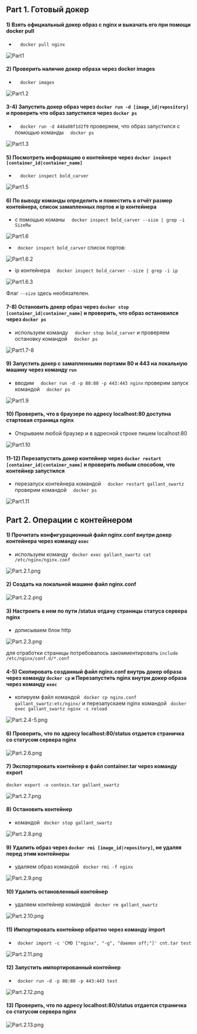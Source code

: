 ## Part 1. Готовый докер  
#### 1) Взять официальный докер образ с nginx и выкачать его при помощи docker pull  
* `  docker pull nginx`  

![Part1](scr/P1.1.png)  

#### 2) Проверить наличие докер образа через docker images  
* `  docker images`  

![Part1.2](scr/P1.2.png)  

#### 3-4) Запустить докер образ через `docker run -d [image_id|repository]` и проверить что образ запустился через `docker ps`  
* `  docker run -d 448a08f1d2f9` проверяем, что образ запустился с помощью команды `  docker ps`  

![Part1.3](scr/P1.3.png)  

#### 5) Посмотреть информацию о контейнере через `docker inspect [container_id|container_name]`  
* `  docker inspect bold_carver`  

![Part1.5](scr/P1.5.png)  

#### 6) По выводу команды определить и поместить в отчёт размер контейнера, список замапленных портов и ip контейнера  
* с помощью команы `  docker inspect bold_carver --size | grep -i SizeRw`  

![Part1.6](scr/P1.6.png)  


*  ` docker inspect bold_carver` список портов: 

![Part1.6.2](scr/P1.6.2.png)  


*  ip контейнера `  docker inspect bold_carver --size | grep -i ip`  

![Part1.6.3](scr/P1.6.3.png)  

Флаг `--size` здесь необязателен.

#### 7-8) Остановить докер образ через `docker stop [container_id|container_name]` и проверить, что образ остановился через `docker ps`  
* используем команду `  docker stop bold_carver` и проверяем остановку командой `  docker ps`  

![Part1.7-8](scr/P1.7.png)  

#### 9) Запустить докер с замапленными портами 80 и 443 на локальную машину через команду `run`  
* вводим `  docker run -d -p 80:80 -p 443:443 nginx`  проверим запуск командой `  docker ps`  

![Part1.9](scr/P1.9.png)  

#### 10) Проверить, что в браузере по адресу localhost:80 доступна стартовая страница nginx  
* Открываем любой браузер и в адресной строке пишем localhost:80  

![Part1.10](scr/P1.10.png)  

#### 11-12) Перезапустить докер контейнер через `docker restart [container_id|container_name]` и проверить любым способом, что контейнер запустился  
* перезапуск контейнера командой `  docker restart gallant_swartz` проверим  командой `  docker ps`  

![Part1.11](scr/P1.11.png)  

## Part 2. Операции с контейнером  
#### 1) Прочитать конфигурационный файл nginx.conf внутри докер контейнера через команду `exec`  
* используем команду ` docker exec gallant_swartz cat /etc/nginx/nginx.conf`  

![Part.2.1.png](scr/P2.1.png)  

#### 2) Создать на локальной машине файл nginx.conf  

![Part.2.2.png](scr/P2.2.png)  

#### 3) Настроить в нем по пути /status отдачу страницы статуса сервера nginx  
* дописываем блок http  

![Part.2.3.png](scr/P2.3.png)  

 для отработки страницы потребовалось закомментировать 
 `include /etc/nginx/conf.d/*.conf`   

#### 4-5) Скопировать созданный файл nginx.conf внутрь докер образа через команду `docker cp` и Перезапустить nginx внутри докер образа через команду `exec`  
* копируем файл командой ` docker cp nginx.conf gallant_swartz:etc/nginx/` и перезапускаем nginx командой ` docker exec gallant_swartz nginx -s reload`  

![Part.2.4-5.png](scr/P2.4.png)  

#### 6) Проверить, что по адресу localhost:80/status отдается страничка со статусом сервера nginx    

![Part.2.6.png](scr/P2.6.png)  

#### 7) Экспортировать контейнер в файл container.tar через команду export  
` docker export -o contein.tar gallant_swartz  `

![Part.2.7.png](scr/P2.7.png)  

#### 8) Остановить контейнер  
* командой ` docker stop gallant_swartz`  

![Part.2.8.png](scr/P2.8.png)  

#### 9) Удалить образ через `docker rmi [image_id|repository]`, не удаляя перед этим контейнеры  
* удаляем образ командой ` docker rmi -f nginx`  

![Part.2.9.png](scr/P2.9.png)  

#### 10) Удалить остановленный контейнер  
* удаляем контейнер командой ` docker rm gallant_swartz`  

![Part.2.10.png](scr/P2.10.png)  

#### 11) Импортировать контейнер обратно через команду import  
* ` docker import -c 'CMD ["nginx", "-g", "daemon off;"]' cnt.tar test`  

![Part.2.11.png](scr/P2.11.png)  

#### 12) Запустить импортированный контейнер  
* ` docker run -d -p 80:80 -p 443:443 test`  

![Part.2.12.png](scr/P2.12.png)  

#### 13) Проверить, что по адресу localhost:80/status отдается страничка со статусом сервера nginx  
  
![Part.2.13.png](scr/P2.13.png)